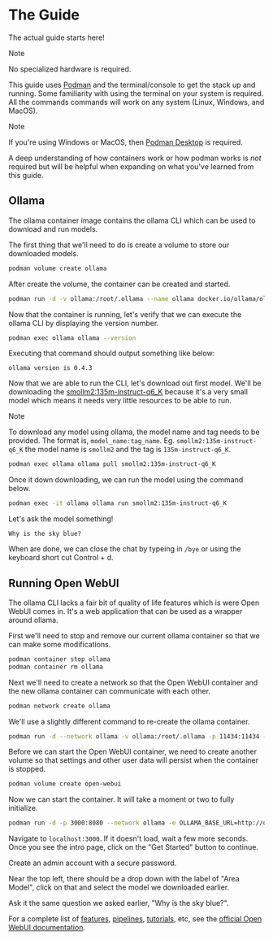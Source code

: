 # The Guide

The actual guide starts here!

> [!NOTE]
> No specialized hardware is required.

This guide uses [Podman](https://podman.io/) and the terminal/console to get the stack up and running. Some familiarity with using the terminal on your system is required. All the commands commands will work on any system (Linux, Windows, and MacOS).

> [!NOTE]
> If you're using Windows or MacOS, then [Podman Desktop](https://podman-desktop.io/) is required.

A deep understanding of how containers work or how podman works is *not* required but will be helpful when expanding on what you've learned from this guide.

## Ollama

The ollama container image contains the ollama CLI which can be used to download and run models.

The first thing that we'll need to do is create a volume to store our downloaded models.

```bash
podman volume create ollama
```

After create the volume, the container can be created and started.

```bash
podman run -d -v ollama:/root/.ollama --name ollama docker.io/ollama/ollama
```

Now that the container is running, let's verify that we can execute the ollama CLI by displaying the version number.

```bash
podman exec ollama ollama --version
```

Executing that command should output something like below:

```
ollama version is 0.4.3
```

Now that we are able to run the CLI, let's download out first model. We'll be downloading the [smollm2:135m-instruct-q6_K](https://ollama.com/library/smollm2:135m-instruct-q6_K) because it's a very small model which means it needs very little resources to be able to run.

> [!NOTE]
> To download any model using ollama, the model name and tag needs to be provided. The format is, `model_name:tag_name`. Eg. `smollm2:135m-instruct-q6_K` the model name is `smollm2` and the tag is `135m-instruct-q6_K`.

```bash
podman exec ollama ollama pull smollm2:135m-instruct-q6_K
```

Once it down downloading, we can run the model using the command below.

```bash
podman exec -it ollama ollama run smollm2:135m-instruct-q6_K
```

Let's ask the model something!

```
Why is the sky blue?
```

When are done, we can close the chat by typeing in `/bye` or using the keyboard short cut Control + d.

## Running Open WebUI

The ollama CLI lacks a fair bit of quality of life features which is were Open WebUI comes in. It's a web application that can be used as a wrapper around ollama.

First we'll need to stop and remove our current ollama container so that we can make some modifications.

```bash
podman container stop ollama
podman container rm ollama
```

Next we'll need to create a network so that the Open WebUI container and the new ollama container can communicate with each other.

```bash
podman network create ollama
```

We'll use a slightly different command to re-create the ollama container.

```bash
podman run -d --network ollama -v ollama:/root/.ollama -p 11434:11434 --name ollama docker.io/ollama/ollama
```

Before we can start the Open WebUI container, we need to create another volume so that settings and other user data will persist when the container is stopped.

```bash
podman volume create open-webui
```


Now we can start the container. It will take a moment or two to fully initialize.

```bash
podman run -d -p 3000:8080 --network ollama -e OLLAMA_BASE_URL=http://ollama:11434 -v open-webui:/app/backend/data --name open-webui ghcr.io/open-webui/open-webui:main
```

Navigate to `localhost:3000`. If it doesn't load, wait a few more seconds. Once you see the intro page, click on the "Get Started" button to continue.

Create an admin account with a secure password.

Near the top left, there should be a drop down with the label of "Area Model", click on that and select the model we downloaded earlier.

Ask it the same question we asked earlier, "Why is the sky blue?".

For a complete list of [features](https://docs.openwebui.com/features/), [pipelines](https://docs.openwebui.com/pipelines/), [tutorials](https://docs.openwebui.com/category/-tutorials), etc, see the [official Open WebUI documentation](https://docs.openwebui.com/).

